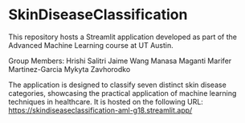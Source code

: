 # SkinDiseaseClassification
This repository hosts a Streamlit application developed as part of the Advanced Machine Learning course at UT Austin. 

Group Members:
Hrishi Salitri
Jaime Wang
Manasa Maganti
Marifer Martinez-Garcia
Mykyta Zavhorodko


The application is designed to classify seven distinct skin disease categories, showcasing the practical application of machine learning techniques in healthcare.
It is hosted on the following URL:
https://skindiseaseclassification-aml-g18.streamlit.app/



